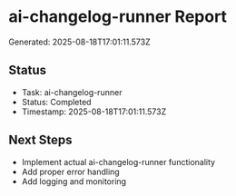 # ai-changelog-runner Report

Generated: 2025-08-18T17:01:11.573Z

## Status
- Task: ai-changelog-runner
- Status: Completed
- Timestamp: 2025-08-18T17:01:11.573Z

## Next Steps
- Implement actual ai-changelog-runner functionality
- Add proper error handling
- Add logging and monitoring
